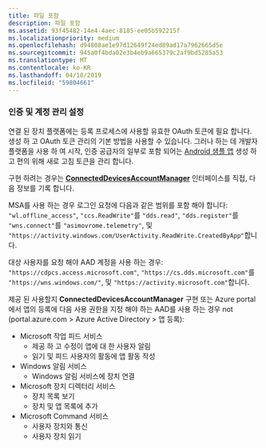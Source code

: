 ```yaml
---
title: 파일 포함
description: 파일 포함
ms.assetid: 93f45482-14e4-4aec-8185-ee05b592215f
ms.localizationpriority: medium
ms.openlocfilehash: d94808ae1e97d12649f24ed89ad17a7962665d5e
ms.sourcegitcommit: 945a0f4bda02e3b4eb9a665379c2af9bd5285a53
ms.translationtype: MT
ms.contentlocale: ko-KR
ms.lasthandoff: 04/18/2019
ms.locfileid: "59804661"
---
```

### <a name="set-up-authentication-and-account-management"></a>인증 및 계정 관리 설정

연결 된 장치 플랫폼에는 등록 프로세스에 사용할 유효한 OAuth 토큰에 필요 합니다.  생성 하 고 OAuth 토큰 관리의 기본 방법을 사용할 수 있습니다.  그러나 하는 데 개발자 플랫폼을 사용 하 여 시작, 인증 공급자의 일부로 포함 되어는 [Android 샘플 앱](https://github.com/Microsoft/project-rome/tree/master/Android/samples) 생성 하 고 편의 위해 새로 고침 토큰을 관리 합니다.

구현 하려는 경우는 **[ConnectedDevicesAccountManager](https://docs.microsoft.com/java/api/com.microsoft.connecteddevices.core._user_account_provider)** 인터페이스를 직접, 다음 정보를 기록 합니다. 

MSA를 사용 하는 경우 로그인 요청에 다음과 같은 범위를 포함 해야 합니다: `"wl.offline_access"`, `"ccs.ReadWrite"`를 `"dds.read"`, `"dds.register"`를 `"wns.connect"`를 `"asimovrome.telemetry"`, 및 `"https://activity.windows.com/UserActivity.ReadWrite.CreatedByApp"`합니다. 

대상 사용자를 요청 해야 AAD 계정을 사용 하는 경우: `"https://cdpcs.access.microsoft.com"`, `"https://cs.dds.microsoft.com"`를 `"https://wns.windows.com/"`, 및 `"https://activity.microsoft.com"`합니다.

제공 된 사용할지 **ConnectedDevicesAccountManager** 구현 또는 Azure portal에서 앱의 등록에 다음 사용 권한을 지정 해야 하는 AAD를 사용 하는 경우 not (portal.azure.com > Azure Active Directory > 앱 등록): 
* Microsoft 작업 피드 서비스 
  * 제공 하 고 수정이 앱에 대 한 사용자 알림
  * 읽기 및 피드 사용자의 활동에 앱 활동 작성
* Windows 알림 서비스
  * Windows 알림 서비스에 장치 연결 
* Microsoft 장치 디렉터리 서비스
  * 장치 목록 보기
  * 장치 및 앱 목록에 추가 
* Microsoft Command 서비스
  * 사용자 장치와 통신
  * 사용자 장치 읽기
